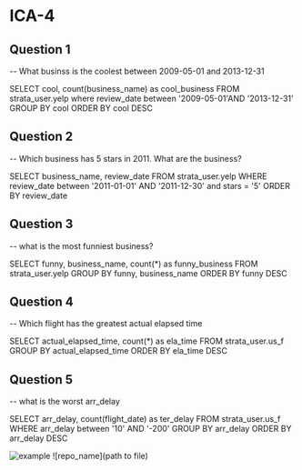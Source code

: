 # ICA-4
## Question 1
-- What businss is the coolest between 2009-05-01 and 2013-12-31

SELECT cool,
    count(business_name) as cool_business
FROM strata_user.yelp
where review_date between '2009-05-01'AND '2013-12-31' 
GROUP BY cool
ORDER BY cool DESC


## Question 2
-- Which business has 5 stars in 2011. What are the business?

SELECT business_name, review_date
FROM strata_user.yelp
WHERE review_date between '2011-01-01' AND '2011-12-30' and stars = '5'
ORDER BY review_date

## Question 3
-- what is the most funniest business?

SELECT funny, business_name,
    count(*) as funny_business
FROM strata_user.yelp
GROUP BY funny, business_name
ORDER BY funny DESC

## Question 4
-- Which flight has the greatest actual elapsed time

SELECT actual_elapsed_time,
count(*) as ela_time
FROM strata_user.us_f
GROUP BY actual_elapsed_time
ORDER BY ela_time DESC


## Question 5
-- what is the worst arr_delay

SELECT arr_delay,
count(flight_date) as ter_delay
FROM strata_user.us_f
WHERE arr_delay between '10' AND '-200'
GROUP BY arr_delay
ORDER BY arr_delay DESC



![example](visualizations/graph.jpg)
![repo_name](path to file)
